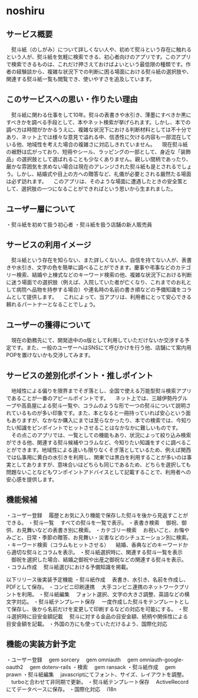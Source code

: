 # noshiru

## サービス概要
　熨斗紙（のしがみ）について詳しくない人や、初めて熨斗という存在に触れるという人が、熨斗紙を気軽に検索できる、初心者向けのアプリです。このアプリで検索できるものは、これだけ押さえておけばよいという最低限の種類です。作者の経験談から、複雑な状況下での判断に困る場面における熨斗紙の選択肢や、関連する熨斗紙一覧も閲覧でき、使いやすさを追及しています。

## このサービスへの思い・作りたい理由
　熨斗紙に関わる仕事をして10年。熨斗の表書きや水引き、薄墨にすべきか黒にすべきかを調べる手段として、本やネット検索が挙げられます。しかし、本での調べ方は時間がかかるうえに、複雑な状況下における判断材料としては不十分であり、ネット上では様々な意見で溢れる中、信憑性に欠ける内容も一部混在している他、地域性を考えた場合の複雑さに対応しきれていません。
　現在熨斗紙の裾野は広がっており、短冊やシール、ラッピングの一部として、身近な「装飾品」の選択肢として選ばれることも少なくありません。親しい間柄であったり、厳かな雰囲気を求めない場合は現在のアレンジされた熨斗紙も是とされるでしょう。しかし、結婚式や目上の方への贈答など、礼儀が必要とされる厳然たる場面は必ず訪れます。
　このアプリは、そのような場面に遭遇したときの安全策として、選択肢の一つになることができればという思いから生まれました。

## ユーザー層について
・熨斗紙を初めて扱う初心者
・熨斗紙を扱う店舗の新人販売員

## サービスの利用イメージ
　熨斗紙という存在を知らない、また詳しくない人、自信を持てない人が、表書きや水引き、文字の色を簡単に調べることができます。慶事や弔事などのカテゴリー検索、結婚や上棟式などのキーワード検索の他、複雑な状況下における判断に迷う場面での選択肢（例えば、入院していた者が亡くなり、これまでのお礼として病院へ品物を持参する場合）や連名時の名前の書き順などの予備知識をコラムとして提供します。
　これによって、当アプリは、利用者にとって安心できる頼れるパートナーとなることでしょう。

## ユーザーの獲得について
　現在の勤務先にて、開発途中のα版として利用していただけないか交渉する予定です。また、一般のユーザーへはSNSにて呼びかけを行う他、店舗にて案内用POPを置けないかも交渉してみます。

## サービスの差別化ポイント・推しポイント
　地域性による偏りを限界までそぎ落とし、全国で使える万能型熨斗検索アプリであることが一番のアピールポイントです。
　ネット上では、三越伊勢丹グループや高島屋による熨斗一覧や、コラムのような形で一つの熨斗について説明されているものが多い印象です。また、本となると一冊持っていれば安心という面もありますが、なかなか購入にまでは至らなかったり、本での検索では、今知りたい知識をピンポイントでヒットさせることはなかなかに難しいものです。
　その点このアプリでは、一覧としての機能もあり、状況によって絞り込み検索ができる他、関連する熨斗候補やコラムなど、今知りたい知識をすぐに調べることができます。地域性による違いも限りなくそぎ落としているため、例えば関西では仏事用に黄白の水引きを利用し、関東では黒白を利用することが多いのは事実としてありますが、意味合いはどちらも同じであるため、どちらを選択しても問題ないことなどもワンポイントアドバイスとして記載することで、利用者への安心感を提供します。

## 機能候補
・ユーザー登録
　履歴とお気に入り機能で保存した熨斗を後から見返すことができる。
・熨斗一覧
　すべての熨斗を一覧で表示。
・表書き検索
　御祝、御供、お見舞いなどの表書き別に検索。
・カテゴリー検索
　お祝いごと、お悔やみごと、日常・季節の贈答、お見舞い・災害などのシチュエーション別に検索。
・キーワード検索（コラムもヒットさせる）
　結婚、香典などのキーワードから適切な熨斗とコラムを表示。
・熨斗紙選択時に、関連する熨斗一覧を表示
　御祝を選択した場合、結婚之御祝や出産之御祝などの関連する熨斗を表示。
・コラム作成
　熨斗紙選びにおける予備知識を掲載。

以下リリース後実装予定機能
・熨斗紙作成
　表書き、水引き、名前を作成し、PDFとして保存。
・コンビニ印刷連携
　大手コンビニ連携のネットワークプリントを利用。
・熨斗紙編集
　フォント選択、文字の大きさ調整、英語などの横文字対応。
・熨斗紙テンプレート保存
　一度作成した熨斗をテンプレートとして保存し、後から名前だけを変更して印刷するなどの対応を可能にする。
・熨斗選択時に目安金額記載
　熨斗に対する金品の目安金額、続柄や関係性による目安金額を記載。
・外国の方にも使っていただけるよう、国際化対応

## 機能の実装方針予定
・ユーザー登録
　gem sorcery
　gem omniauth
　gem omniauth-google-oauth2
　gem dotenv-rails
・検索
　gem ransack
・熨斗紙作成
　gem prawn
・熨斗紙編集
　javascriptにてフォント、サイズ、レイアウトを調整。
　turboと合わせて非同期で更新。
・熨斗紙テンプレート保存
　ActiveRecordにてデータベースに保存。
・国際化対応
　i18n
